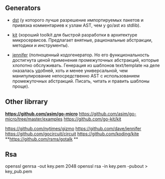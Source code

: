 ## Generators

*   [dst](https://github.com/dave/dst) (у которого лучше разрешение импортируемых пакетов и привязка комментариев к узлам AST, чем у go/ast из stdlib).

*   [kit](https://github.com/go-kit/kit) (хороший toolkit для быстрой разработки в архитектуре микросервисов. Предлагает внятные, рациональные абстракции, методики и инструменты).

*   [jennifer](https://github.com/dave/jennifer) (полноценный кодогенератор. Но его функциональность достигнута ценой применения промежуточных абстракций, которые хлопотно обслуживать. Генерация из шаблонов text/template на деле оказалась удобней, хоть и менее универсальной, чем манипулирование непосредственно AST с использованием промежуточных абстракций. Писать, читать и править шаблоны проще).


## Other librrary
**https://github.com/asim/go-micro**
https://github.com/asim/go-micro/tree/master/examples
https://github.com/go-kit/kit

https://github.com/nytimes/gizmo
https://github.com/dave/jennifer
https://github.com/gocircuit/circuit
https://github.com/koding/kite
**https://github.com/rsms/gotalk **




## Rsa
openssl genrsa -out key.pem 2048
openssl rsa -in key.pem -pubout > key_pub.pem



